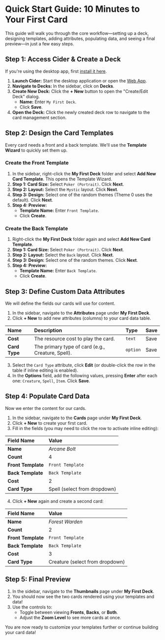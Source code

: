 # Quick Start Guide: 10 Minutes to Your First Card

This guide will walk you through the core workflow—setting up a deck, designing templates, adding attributes, populating data, and seeing a final preview—in just a few easy steps.

## Step 1: Access Cider & Create a Deck

If you're using the desktop app, first [install it here](./installation).

1.  **Launch Cider:** Start the desktop application or open the [Web App](https://oatear.github.io/cider).
2.  **Navigate to Decks:** In the sidebar, click on **Decks**.
3.  **Create New Deck:** Click the **+ New** button to open the "Create/Edit Deck" dialog.
    *   **Name:** Enter `My First Deck`.
    *   Click **Save**.
4.  **Open the Deck:** Click the newly created deck row to navigate to the card management section.

## Step 2: Design the Card Templates

Every card needs a front and a back template. We'll use the **Template Wizard** to quickly set them up.

### Create the Front Template

1.  In the sidebar, right-click the **My First Deck** folder and select **Add New Card Template**. This opens the Template Wizard.
2.  **Step 1: Card Size:** Select `Poker (Portrait)`. Click **Next**.
3.  **Step 2: Layout:** Select the `Mystic` layout. Click **Next**.
4.  **Step 3: Design:** Select one of the random themes (Theme 0 uses the default). Click **Next**.
5.  **Step 4: Preview:**
    *   **Template Name:** Enter `Front Template`.
    *   Click **Create**.

### Create the Back Template

1.  Right-click the **My First Deck** folder again and select **Add New Card Template**.
2.  **Step 1: Card Size:** Select `Poker (Portrait)`. Click **Next**.
3.  **Step 2: Layout:** Select the `Back` layout. Click **Next**.
4.  **Step 3: Design:** Select one of the random themes. Click **Next**.
5.  **Step 4: Preview:**
    *   **Template Name:** Enter `Back Template`.
    *   Click **Create**.

## Step 3: Define Custom Data Attributes

We will define the fields our cards will use for content.

1.  In the sidebar, navigate to the **Attributes** page under **My First Deck**.
2.  Click **+ New** to add new attributes (columns) to your card data table.

| Name | Description | Type | Save |
| :--- | :--- | :--- | :--- |
| **Cost** | The resource cost to play the card. | `text` | Save |
| **Card Type** | The primary type of card (e.g., Creature, Spell). | `option` | Save |

3.  Select the `Card Type` attribute, click **Edit** (or double-click the row in the table if inline editing is enabled).
4.  In the **Options** field, add the following values, pressing **Enter** after each one: `Creature`, `Spell`, `Item`. Click **Save**.

## Step 4: Populate Card Data

Now we enter the content for our cards.

1.  In the sidebar, navigate to the **Cards** page under **My First Deck**.
2.  Click **+ New** to create your first card.
3.  Fill in the fields (you may need to click the row to activate inline editing):

| Field Name | Value |
| :--- | :--- |
| **Name** | *Arcane Bolt* |
| **Count** | 4 |
| **Front Template** | `Front Template` |
| **Back Template** | `Back Template` |
| **Cost** | 2 |
| **Card Type** | Spell (select from dropdown) |

4.  Click **+ New** again and create a second card:

| Field Name | Value |
| :--- | :--- |
| **Name** | *Forest Warden* |
| **Count** | 2 |
| **Front Template** | `Front Template` |
| **Back Template** | `Back Template` |
| **Cost** | 3 |
| **Card Type** | Creature (select from dropdown) |

## Step 5: Final Preview

1.  In the sidebar, navigate to the **Thumbnails** page under **My First Deck**.
2.  You should now see the two cards rendered using your templates and data!
3.  Use the controls to:
    *   Toggle between viewing **Fronts**, **Backs**, or **Both**.
    *   Adjust the **Zoom Level** to see more cards at once.

You are now ready to customize your templates further or continue building your card data!